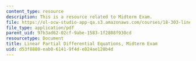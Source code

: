 ```yaml
---
content_type: resource
description: This is a resource related to Midterm Exam.
file: https://ol-ocw-studio-app-qa.s3.amazonaws.com/courses/18-303-linear-partial-differential-equations-analysis-and-numerics-fall-2014/d53f8880eab061419f4de824ae120b4d_MIT18_303F14_midterm.pdf
file_type: application/pdf
parent_uid: 97b3ad62-02cf-9abe-1583-1f2808f930cd
resourcetype: Document
title: Linear Partial Differential Equations, Midterm Exam
uid: d53f8880-eab0-6141-9f4d-e824ae120b4d
---
```

